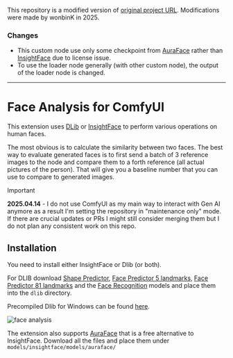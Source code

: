 
This repository is a modified version of [original project URL](https://github.com/cubiq/ComfyUI_FaceAnalysis).
Modifications were made by wonbinK in 2025.

### Changes

- This custom node use only some checkpoint from [AuraFace](https://huggingface.co/fal/AuraFace-v1/tree/main) rather than [InsightFace](https://github.com/deepinsight/insightface) due to license issue.
- To use the loader node generally (with other custom node), the output of the loader node is changed. 

---

# Face Analysis for ComfyUI

This extension uses [DLib](http://dlib.net/) or [InsightFace](https://github.com/deepinsight/insightface) to perform various operations on human faces.

The most obvious is to calculate the similarity between two faces. The best way to evaluate generated faces is to first send a batch of 3 reference images to the node and compare them to a forth reference (all actual pictures of the person). That will give you a baseline number that you can use to compare to generated images.

> [!IMPORTANT]  
> **2025.04.14** - I do not use ComfyUI as my main way to interact with Gen AI anymore as a result I'm setting the repository in "maintenance only" mode. If there are crucial updates or PRs I might still consider merging them but I do not plan any consistent work on this repo.

## Installation

You need to install either InsightFace or Dlib (or both).

For DLIB download [Shape Predictor](https://huggingface.co/matt3ounstable/dlib_predictor_recognition/resolve/main/shape_predictor_68_face_landmarks.dat?download=true), [Face Predictor 5 landmarks](https://huggingface.co/matt3ounstable/dlib_predictor_recognition/resolve/main/shape_predictor_5_face_landmarks.dat?download=true), [Face Predictor 81 landmarks](https://huggingface.co/matt3ounstable/dlib_predictor_recognition/resolve/main/shape_predictor_81_face_landmarks.dat?download=true) and the [Face Recognition](https://huggingface.co/matt3ounstable/dlib_predictor_recognition/resolve/main/dlib_face_recognition_resnet_model_v1.dat?download=true) models and place them into the `dlib` directory.

Precompiled Dlib for Windows can be found [here](https://github.com/z-mahmud22/Dlib_Windows_Python3.x).

![face analysis](./face_analysis.jpg)

The extension also supports [AuraFace](https://huggingface.co/fal/AuraFace-v1/tree/main) that is a free alternative to InsightFace. Download all the files and place them under `models/insightface/models/auraface/`
